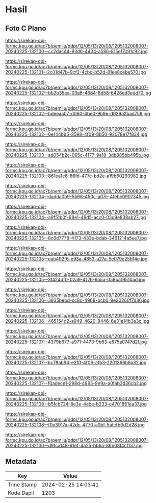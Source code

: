 # Hasil

## Foto C Plano

https://sirekap-obj-formc.kpu.go.id/ac7b/pemilu/pdpr/12/05/13/20/08/1205132008007-20240225-132100--cc2dac44-93d6-4434-a586-815e17c91c92.jpg

https://sirekap-obj-formc.kpu.go.id/ac7b/pemilu/pdpr/12/05/13/20/08/1205132008007-20240225-132101--2c01d47b-9cf2-4cbc-b52d-81ee8cebe570.jpg

https://sirekap-obj-formc.kpu.go.id/ac7b/pemilu/pdpr/12/05/13/20/08/1205132008007-20240225-132102--bb2b35ea-03a6-4684-8d58-6428ed3edd70.jpg

https://sirekap-obj-formc.kpu.go.id/ac7b/pemilu/pdpr/12/05/13/20/08/1205132008007-20240225-132102--bdeeaa07-d060-4be0-9b9e-d929a2bad758.jpg

https://sirekap-obj-formc.kpu.go.id/ac7b/pemilu/pdpr/12/05/13/20/08/1205132008007-20240225-132102--0e144bb5-3598-4f09-8b50-92078e17f834.jpg

https://sirekap-obj-formc.kpu.go.id/ac7b/pemilu/pdpr/12/05/13/20/08/1205132008007-20240225-132103--ad054b2c-065c-4177-9e18-3db885bb495b.jpg

https://sirekap-obj-formc.kpu.go.id/ac7b/pemilu/pdpr/12/05/13/20/08/1205132008007-20240225-132103--861ea1e8-86fd-477c-bd2e-a19b60293982.jpg

https://sirekap-obj-formc.kpu.go.id/ac7b/pemilu/pdpr/12/05/13/20/08/1205132008007-20240225-132104--dadda0b9-5b68-450c-a07e-4febc0907345.jpg

https://sirekap-obj-formc.kpu.go.id/ac7b/pemilu/pdpr/12/05/13/20/08/1205132008007-20240225-132104--a9f51b0f-98e1-46d5-acc0-03d9e838ab27.jpg

https://sirekap-obj-formc.kpu.go.id/ac7b/pemilu/pdpr/12/05/13/20/08/1205132008007-20240225-132105--8c6d7778-4173-433e-bdab-3461214a5ee7.jpg

https://sirekap-obj-formc.kpu.go.id/ac7b/pemilu/pdpr/12/05/13/20/08/1205132008007-20240225-132105--eab492f6-e93a-4853-a27a-5e079e25b14e.jpg

https://sirekap-obj-formc.kpu.go.id/ac7b/pemilu/pdpr/12/05/13/20/08/1205132008007-20240225-132105--3f424df0-02a9-4126-9a5a-058ba19510ad.jpg

https://sirekap-obj-formc.kpu.go.id/ac7b/pemilu/pdpr/12/05/13/20/08/1205132008007-20240225-132106--3935bebd-cc8c-4968-bcb0-9e20260f7d36.jpg

https://sirekap-obj-formc.kpu.go.id/ac7b/pemilu/pdpr/12/05/13/20/08/1205132008007-20240225-132106--465154d2-a949-4620-8446-6e31e14b3e3c.jpg

https://sirekap-obj-formc.kpu.go.id/ac7b/pemilu/pdpr/12/05/13/20/08/1205132008007-20240225-132107--4379b677-a971-4473-9b63-a675a0747d2f.jpg

https://sirekap-obj-formc.kpu.go.id/ac7b/pemilu/pdpr/12/05/13/20/08/1205132008007-20240225-132107--bc78ab94-e2f0-4f06-afb3-2201366b6a32.jpg

https://sirekap-obj-formc.kpu.go.id/ac7b/pemilu/pdpr/12/05/13/20/08/1205132008007-20240225-132107--f0adece1-298d-4895-9e9a-a0fab3d36cb2.jpg

https://sirekap-obj-formc.kpu.go.id/ac7b/pemilu/pdpr/12/05/13/20/08/1205132008007-20240225-132108--b5fcb724-8e3e-4ebe-b233-e4701861ea37.jpg

https://sirekap-obj-formc.kpu.go.id/ac7b/pemilu/pdpr/12/05/13/20/08/1205132008007-20240225-132108--f0e3917a-42dc-4770-a0bf-5afcfb0d2d28.jpg

https://sirekap-obj-formc.kpu.go.id/ac7b/pemilu/pdpr/12/05/13/20/08/1205132008007-20240225-132100--d9fca148-61ef-4a25-bb6a-86b08f4cf137.jpg


## Metadata

| Key        | Value               |
| ---------- | ------------------- |
| Time Stamp | 2024-02-25 14:03:41 |
| Kode Dapil | 1203                |



